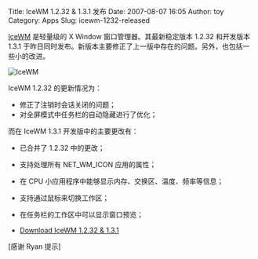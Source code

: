 Title: IceWM 1.2.32 & 1.3.1 发布
Date: 2007-08-07 16:05
Author: toy
Category: Apps
Slug: icewm-1232-released

[IceWM](http://linuxtoy.org/archives/a-desktop-for-windows-emigrants.html)
是轻量级的 X Window 窗口管理器。其最新稳定版本 1.2.32 和开发版本 1.3.1
于昨日同时发布。新版本主要修正了上一版中存在的问题。另外，也包括一些小的改进。

![IceWM](http://i.linuxtoy.org/i/logo/icewm-logo.png)

IceWM 1.2.32 的更新情况为：

-   修正了注销时会话关闭的问题；
-   对全屏模式中任务栏的自动隐藏进行了优化；

而在 IceWM 1.3.1 开发版中的主要更改有：

-   已合并了 1.2.32 中的更改；
-   支持处理所有 NET\_WM\_ICON 应用的属性；
-   在 CPU 小应用程序中能够显示内存、交换区、温度、频率等信息；
-   支持通过鼠标来切换工作区；
-   在任务栏的工作区中可以显示窗口预览；

- [Download IceWM 1.2.32 &
1.3.1](http://sourceforge.net/project/showfiles.php?group_id=31)

[感谢 Ryan 提示]
